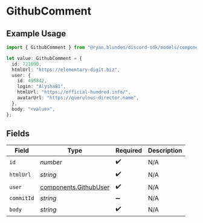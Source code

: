 # GithubComment

## Example Usage

```typescript
import { GithubComment } from "@ryan.blunden/discord-sdk/models/components";

let value: GithubComment = {
  id: 721090,
  htmlUrl: "https://elementary-digit.biz",
  user: {
    id: 495842,
    login: "Alysha81",
    htmlUrl: "https://official-hundred.info/",
    avatarUrl: "https://querulous-director.name",
  },
  body: "<value>",
};
```

## Fields

| Field                                                          | Type                                                           | Required                                                       | Description                                                    |
| -------------------------------------------------------------- | -------------------------------------------------------------- | -------------------------------------------------------------- | -------------------------------------------------------------- |
| `id`                                                           | *number*                                                       | :heavy_check_mark:                                             | N/A                                                            |
| `htmlUrl`                                                      | *string*                                                       | :heavy_check_mark:                                             | N/A                                                            |
| `user`                                                         | [components.GithubUser](../../models/components/githubuser.md) | :heavy_check_mark:                                             | N/A                                                            |
| `commitId`                                                     | *string*                                                       | :heavy_minus_sign:                                             | N/A                                                            |
| `body`                                                         | *string*                                                       | :heavy_check_mark:                                             | N/A                                                            |